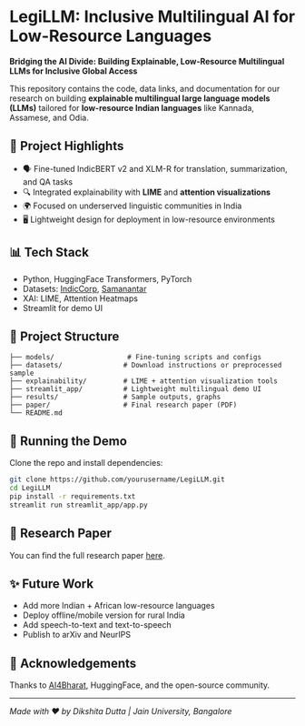 
# LegiLLM: Inclusive Multilingual AI for Low-Resource Languages

**Bridging the AI Divide: Building Explainable, Low-Resource Multilingual LLMs for Inclusive Global Access**

This repository contains the code, data links, and documentation for our research on building **explainable multilingual large language models (LLMs)** tailored for **low-resource Indian languages** like Kannada, Assamese, and Odia.

## 🧠 Project Highlights

- 🗣️ Fine-tuned IndicBERT v2 and XLM-R for translation, summarization, and QA tasks
- 🔍 Integrated explainability with **LIME** and **attention visualizations**
- 🌍 Focused on underserved linguistic communities in India
- 🖥️ Lightweight design for deployment in low-resource environments

## 📊 Tech Stack

- Python, HuggingFace Transformers, PyTorch
- Datasets: [IndicCorp](https://ai4bharat.iitm.ac.in/indicnlp_corpus/), [Samanantar](https://ai4bharat.iitm.ac.in/samanantar/)
- XAI: LIME, Attention Heatmaps
- Streamlit for demo UI

## 📂 Project Structure

```
├── models/                  # Fine-tuning scripts and configs
├── datasets/               # Download instructions or preprocessed sample
├── explainability/         # LIME + attention visualization tools
├── streamlit_app/          # Lightweight multilingual demo UI
├── results/                # Sample outputs, graphs
├── paper/                  # Final research paper (PDF)
└── README.md
```

## 🚀 Running the Demo

Clone the repo and install dependencies:

```bash
git clone https://github.com/yourusername/LegiLLM.git
cd LegiLLM
pip install -r requirements.txt
streamlit run streamlit_app/app.py
```

## 📄 Research Paper

You can find the full research paper [here](./paper/AI_Multilingual_LLM_Research_Paper_FINAL.pdf).

## ✨ Future Work

- Add more Indian + African low-resource languages
- Deploy offline/mobile version for rural India
- Add speech-to-text and text-to-speech
- Publish to arXiv and NeurIPS

## 🙏 Acknowledgements

Thanks to [AI4Bharat](https://ai4bharat.org), HuggingFace, and the open-source community.

---

*Made with ❤️ by Dikshita Dutta | Jain University, Bangalore*
